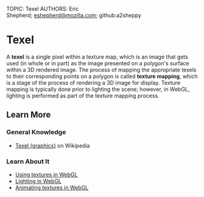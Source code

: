 TOPIC: Texel
AUTHORS: Eric Shepherd; eshepherd@mozilla.com; github:a2sheppy

# Texel

A **texel** is a single pixel within a texture map, which is an image that gets used
(in whole or in part) as the image presented on a polygon's surface within a 3D rendered image.
The process of mapping the appropriate texels to their corresponding points on a polygon is called
**texture mapping**, which is a stage of the process of rendering a 3D image for display.
Texture mapping is typically done prior to lighting the scene; however, in WebGL,
lighting is performed as part of the texture mapping process.

## Learn More

### General Knowledge

- [Texel (graphics)](https://en.wikipedia.org/wiki/Texel%20(graphics)) on Wikipedia

### Learn About It

- [Using textures in WebGL](https://wiki.developer.mozilla.org/en-US/docs/Web/API/WebGL_API/Tutorial/Using_textures_in_WebGL)
- [Lighting in WebGL](https://wiki.developer.mozilla.org/en-US/docs/Web/API/WebGL_API/Tutorial/Lighting_in_WebGL)
- [Animating textures in WebGL](https://wiki.developer.mozilla.org/en-US/docs/Web/API/WebGL_API/Tutorial/Animating_textures_in_WebGL)

